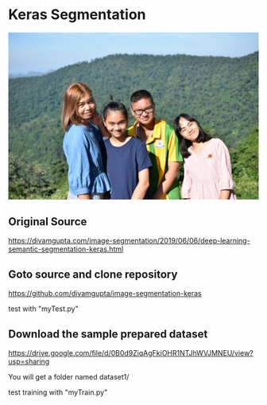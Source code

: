 # Keras Segmentation
![](https://github.com/theerawatramchuen/Keras_Segmentation/blob/master/test.jpg)

## Original Source
https://divamgupta.com/image-segmentation/2019/06/06/deep-learning-semantic-segmentation-keras.html
## Goto source and clone repository
https://github.com/divamgupta/image-segmentation-keras

test with "myTest.py"
## Download the sample prepared dataset
https://drive.google.com/file/d/0B0d9ZiqAgFkiOHR1NTJhWVJMNEU/view?usp=sharing

You will get a folder named dataset1/

test training with "myTrain.py"
